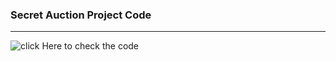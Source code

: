 ### Secret Auction Project Code 
--------------------------------------------
![click Here to check the code](https://repl.it/@AkashKushwah/blind-auction-completed-1#main.py)
